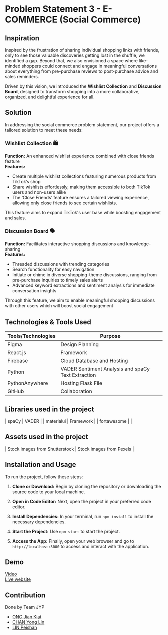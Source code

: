 # Problem Statement 3 - E-COMMERCE (Social Commerce)

## Inspiration
Inspired by the frustration of sharing individual shopping links with friends, only to see those valuable discoveries getting lost in the shuffle, we identified a gap. Beyond that, we also envisioned a space where like-minded shoppers could connect and engage in meaningful conversations about everything from pre-purchase reviews to post-purchase advice and sales reminders.

Driven by this vision, we introduced the __Wishlist Collection__ and __Discussion Board__, designed to transform shopping into a more collaborative, organized, and delightful experience for all.

## Solution
In addressing the social commerce problem statement, our project offers a tailored solution to meet these needs:

### Wishlist Collection 🛍️
**Function:** An enhanced wishlist experience combined with close friends feature  
**Features:**  
- Create multiple wishlist collections featuring numerous products from TikTok’s shop  
- Share wishlists effortlessly, making them accessible to both TikTok users and non-users alike  
- The ‘Close Friends’ feature ensures a tailored viewing experience, allowing only close friends to see certain wishlists.


This feature aims to expand TikTok's user base while boosting engagement and sales.

### Discussion Board 🗣️
**Function:** Facilitates interactive shopping discussions and knowledge-sharing  
**Features:**
- Threaded discussions with trending categories  
- Search functionality for easy navigation  
- Initiate or chime in diverse shopping-theme discussions, ranging from pre-purchase inquiries to timely sales alerts  
- Advanced keyword extractions and sentiment analysis for immediate conversation insights  

Through this feature, we aim to enable meaningful shopping discussions with other users which will boost social engagement


## Technologies & Tools Used
| Tools/Technologies           | Purpose                                   |
| ---------------------------- | ----------------------------------------- |
| Figma                        | Design Planning                            |
| React.js                     | Framework                                  |
| Firebase                     | Cloud Database and Hosting                |
| Python                       | VADER Sentiment Analysis and spaCy  Text Extraction                |
| PythonAnywhere                       | Hosting Flask File                              |
| GitHub                       | Collaboration                              |


## Libraries used in the project
| spaCy                         | VADER                            |
| materialui                     | Framework                                  |
| fortawesome                     |                 |

## Assets used in the project
| Stock images from Shutterstock                         | Stock images from Pexels                            |


## Installation and Usage
To run the project, follow these steps:

1. **Clone or Download:** Begin by cloning the repository or downloading the source code to your local machine.

2. **Open in Code Editor:** Next, open the project in your preferred code editor.

3. **Install Dependencies:** In your terminal, run `npm install` to install the necessary dependencies.

4. **Start the Project:** Use `npm start` to start the project.

5. **Access the App:** Finally, open your web browser and go to `http://localhost:3000` to access and interact with the application.

## Demo
[Video](https://youtu.be/AzeESczM0J8)  
[Live website](https://tiktok-e9a35.web.app/)

## Contribution
Done by Team JYP
- [ONG Jian Kiat](https://github.com/jiankiat)
- [CHAN Yong Lin](https://github.com/yonglinnnnn)
- [LIN Peishan](https://github.com/peishan31)
